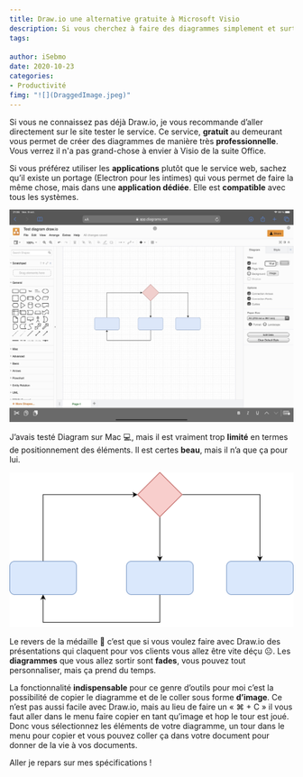 ```yaml
---
title: Draw.io une alternative gratuite à Microsoft Visio
description: Si vous cherchez à faire des diagrammes simplement et surtout gratuitement, je vous conseille Draw.io il a tout d’un grand.
tags:

author: iSebmo
date: 2020-10-23
categories:
- Productivité
fimg: "![](DraggedImage.jpeg)"
---
```


Si vous ne connaissez pas déjà Draw.io, je vous recommande d’aller directement sur le site tester le service. Ce service, **gratuit** au demeurant vous permet de créer des diagrammes de manière très **professionnelle**. Vous verrez il n'a pas grand-chose à envier à Visio de la suite Office.

Si vous préférez utiliser les **applications** plutôt que le service web, sachez qu’il existe un portage (Electron pour les intimes) qui vous permet de faire la même chose, mais dans une **application dédiée**. Elle est **compatible** avec tous les systèmes. 

![](DraggedImage-1.jpeg)

J’avais testé Diagram sur Mac 💻, mais il est vraiment trop **limité** en termes de positionnement des éléments. Il est certes **beau**, mais il n’a que ça pour lui. 

![](DraggedImage.png)

Le revers de la médaille 🏅 c’est que si vous voulez faire avec Draw.io des présentations qui claquent pour vos clients vous allez être vite déçu ☹️. Les **diagrammes** que vous allez sortir sont **fades**, vous pouvez tout personnaliser, mais ça prend du temps.

La fonctionnalité **indispensable** pour ce genre d’outils pour moi c’est la possibilité de copier le diagramme et de le coller sous forme **d’image**. Ce n’est pas aussi facile avec Draw.io, mais au lieu de faire un « ⌘ + C » il vous faut aller dans le menu faire copier en tant qu’image et hop le tour est joué. 
Donc vous sélectionnez les éléments de votre diagramme, un tour dans le menu pour copier et vous pouvez coller ça dans votre document pour donner de la vie à vos documents.

Aller je repars sur mes spécifications ! 